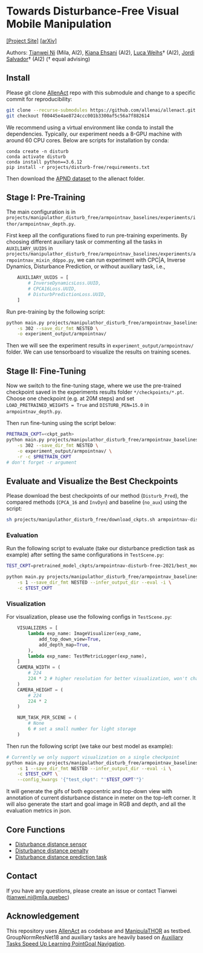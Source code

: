 # Towards Disturbance-Free Visual Mobile Manipulation
[[Project Site]](https://sites.google.com/view/disturb-free/home)  [[arXiv]](https://arxiv.org/abs/2112.12612)

Authors: [Tianwei Ni](https://twni2016.github.io/) (Mila, AI2), [Kiana Ehsani](https://sites.google.com/view/ehsanik-personal-website) (AI2), [Luca Weihs](https://lucaweihs.github.io/)† (AI2), [Jordi Salvador](http://jordisalvador-image.blogspot.com/)† (AI2) († equal advising)

## Install
Please git clone [AllenAct](https://github.com/allenai/allenact) repo with this submodule and change to a specific commit for reproducibility:
```bash
git clone --recurse-submodules https://github.com/allenai/allenact.git
git checkout f00445e4ae8724ccc001b3300af5c56a7f882614
```

We recommend using a virtual environment like conda to install the dependencies. Typically, our experiment needs a 8-GPU machine with around 60 CPU cores. Below are scripts for installation by conda:

```
conda create -n disturb
conda activate disturb
conda install python==3.6.12
pip install -r projects/disturb-free/requirements.txt
```

Then download the [APND dataset](https://github.com/allenai/manipulathor/tree/main/datasets) to the allenact folder.

## Stage I: Pre-Training
The main configuration is in `projects/manipulathor_disturb_free/armpointnav_baselines/experiments/ithor/armpointnav_depth.py`. 

First keep all the configurations fixed to run pre-training experiments. By choosing different auxiliary task or commenting all the tasks in `AUXILIARY_UUIDS` in `projects/manipulathor_disturb_free/armpointnav_baselines/experiments/armpointnav_mixin_ddppo.py`, we can run experiment with CPC|A, Inverse Dynamics, Disturbance Prediction, or without auxiliary task, i.e., 

```python
    AUXILIARY_UUIDS = [
        # InverseDynamicsLoss.UUID,
        # CPCA16Loss.UUID,
        # DisturbPredictionLoss.UUID,
    ]
```

Run pre-training by the following script:

```bash
python main.py projects/manipulathor_disturb_free/armpointnav_baselines/experiments/ithor/armpointnav_depth.py \
    -s 302 --save_dir_fmt NESTED \
    -o experiment_output/armpointnav/
```

Then we will see the experiment results in `experiment_output/armpointnav/` folder. We can use tensorboard to visualize the results on training scenes.

## Stage II: Fine-Tuning
Now we switch to the fine-tuning stage, where we use the pre-trained checkpoint saved in the experiments results folder `*/checkpoints/*.pt`. Choose one checkpoint (e.g. at 20M steps) and set `LOAD_PRETRAINED_WEIGHTS = True` and `DISTURB_PEN=15.0` in `armpointnav_depth.py`.

Then run fine-tuning using the script below:

```bash
PRETRAIN_CKPT=<ckpt_path>
python main.py projects/manipulathor_disturb_free/armpointnav_baselines/experiments/ithor/armpointnav_depth.py \
    -s 302 --save_dir_fmt NESTED \
    -o experiment_output/armpointnav/ \
    -r -c $PRETRAIN_CKPT 
# don't forget -r argument
```

## Evaluate and Visualize the Best Checkpoints
Please download the best checkpoints of our method (`Disturb_Pred`), the compared methods (`CPCA_16` and `InvDyn`) and baseline (`no_aux`) using the script:
```bash
sh projects/manipulathor_disturb_free/download_ckpts.sh armpointnav-disturb-free-2021
```

### Evaluation

Run the following script to evaluate (take our disturbance prediction task as example) after setting the same configurations in `TestScene.py`:

```bash
TEST_CKPT=pretrained_model_ckpts/armpointnav-disturb-free-2021/best_models/gnresnet18-woNormAdv-wact-man_sel-polar_radian-finetune-disturb_pen15.0_all-Disturb_Pred-gamma2.0/checkpoints/exp_resnet18-woNormAdv-wact-man_sel-polar_radian-finetune-disturb_pen15.0_all-Disturb_Pred-gamma2.0__stage_00__steps_000025054444.pt

python main.py projects/manipulathor_disturb_free/armpointnav_baselines/experiments/eval/TestScene.py \
    -s 1 --save_dir_fmt NESTED --infer_output_dir --eval -i \
    -c $TEST_CKPT
```

### Visualization

For visualization, please use the following configs in `TestScene.py`:
```python
    VISUALIZERS = [
        lambda exp_name: ImageVisualizer(exp_name, 
            add_top_down_view=True,
            add_depth_map=True,
        ),
        lambda exp_name: TestMetricLogger(exp_name),
    ]
    CAMERA_WIDTH = (
        # 224
        224 * 2 # higher resolution for better visualization, won't change the agent obs shape
    )
    CAMERA_HEIGHT = (
        # 224
        224 * 2
    )

    NUM_TASK_PER_SCENE = (
        # None
        6 # set a small number for light storage
    )
```
Then run the following script (we take our best model as example):
```bash
# Currently we only support visualization on a single checkpoint
python main.py projects/manipulathor_disturb_free/armpointnav_baselines/experiments/eval/TestScene.py \
    -s 1 --save_dir_fmt NESTED --infer_output_dir --eval -i \
    -c $TEST_CKPT \
    --config_kwargs '{"test_ckpt": "'$TEST_CKPT'"}'
```
It will generate the gifs of both egocentric and top-down view with annotation of current disturbance distance in meter on the top-left corner. It will also generate the start and goal image in RGB and depth, and all the evaluation metrics in json.

## Core Functions
* [Disturbance distance sensor](https://github.com/allenai/disturb-free/blob/main/manipulathor_plugin/disturb_sensor.py)
* [Disturbance distance penalty](https://github.com/allenai/allenact/blob/f00445e4ae8724ccc001b3300af5c56a7f882614/allenact_plugins/manipulathor_plugin/manipulathor_tasks.py#L441)
* [Disturbance distance prediction task](https://github.com/allenai/disturb-free/blob/main/armpointnav_baselines/models/disturb_pred_loss.py)

## Contact
If you have any questions, please create an issue or contact Tianwei (tianwei.ni@mila.quebec)

## Acknowledgement
This repository uses [AllenAct](https://github.com/allenai/allenact) as codebase and [ManipulaTHOR](https://github.com/allenai/manipulathor) as testbed. GroupNormResNet18 and auxiliary tasks are heavily based on [Auxiliary Tasks Speed Up Learning PointGoal Navigation](https://github.com/joel99/habitat-pointnav-aux). 
